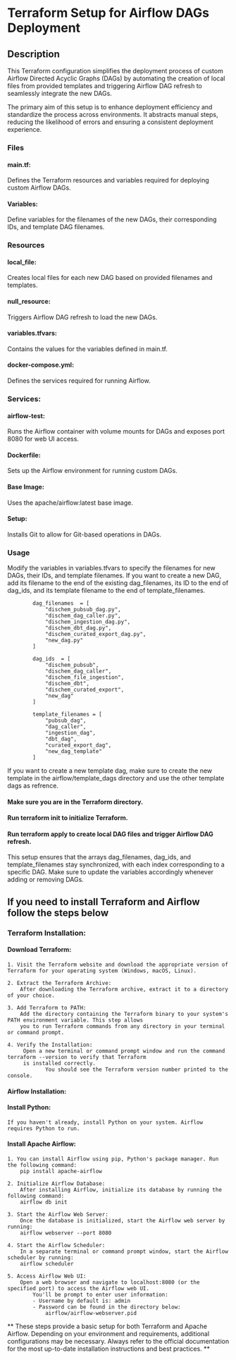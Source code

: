 # Terraform Setup for Airflow DAGs Deployment

## Description

This Terraform configuration simplifies the deployment process of custom Airflow Directed Acyclic Graphs (DAGs) by automating the creation of local files from provided templates and triggering Airflow DAG refresh to seamlessly integrate the new DAGs.

The primary aim of this setup is to enhance deployment efficiency and standardize the process across environments. It abstracts manual steps, reducing the likelihood of errors and ensuring a consistent deployment experience.

### Files
#### main.tf: 
Defines the Terraform resources and variables required for deploying custom Airflow DAGs.

#### Variables: 
Define variables for the filenames of the new DAGs, their corresponding IDs, and template DAG filenames.

### Resources

#### local_file: 
Creates local files for each new DAG based on provided filenames and templates.

#### null_resource: 
Triggers Airflow DAG refresh to load the new DAGs.
#### variables.tfvars: 
Contains the values for the variables defined in main.tf.
#### docker-compose.yml: 
Defines the services required for running Airflow.

### Services:

#### airflow-test: 
Runs the Airflow container with volume mounts for DAGs and exposes port 8080 for web UI access.
#### Dockerfile: 
Sets up the Airflow environment for running custom DAGs.

#### Base Image: 
Uses the apache/airflow:latest base image.

#### Setup: 
Installs Git to allow for Git-based operations in DAGs.

### Usage
Modify the variables in variables.tfvars to specify the filenames for new DAGs, their IDs, and template filenames. If you want to create a new DAG, add its filename to the end of the existing dag_filenames, its ID to the end of dag_ids, and its template filename to the end of template_filenames. 

            dag_filenames  = [
                "dischem_pubsub_dag.py", 
                "dischem_dag_caller.py",
                "dischem_ingestion_dag.py",
                "dischem_dbt_dag.py",
                "dischem_curated_export_dag.py",
                "new_dag.py"
            ]

            dag_ids  = [ 
                "dischem_pubsub", 
                "dischem_dag_caller",
                "dischem_file_ingestion",
                "dischem_dbt",
                "dischem_curated_export",
                "new_dag"
            ]

            template_filenames = [ 
                "pubsub_dag", 
                "dag_caller",
                "ingestion_dag",
                "dbt_dag",
                "curated_export_dag",
                "new_dag_template"
            ]

If you want to create a new template dag, make sure to create the new template in the airflow/template_dags directory and use the other template dags as refrence.

#### Make sure you are in the Terraform directory.
#### Run terraform init to initialize Terraform.
#### Run terraform apply to create local DAG files and trigger Airflow DAG refresh.

This setup ensures that the arrays dag_filenames, dag_ids, and template_filenames stay synchronized, with each index corresponding to a specific DAG. Make sure to update the variables accordingly whenever adding or removing DAGs.



## If you need to install Terraform and Airflow follow the steps below

### Terraform Installation:
#### Download Terraform:
    1. Visit the Terraform website and download the appropriate version of Terraform for your operating system (Windows, macOS, Linux).

    2. Extract the Terraform Archive:
        After downloading the Terraform archive, extract it to a directory of your choice.

    3. Add Terraform to PATH:
        Add the directory containing the Terraform binary to your system's PATH environment variable. This step allows 
        you to run Terraform commands from any directory in your terminal or command prompt.

    4. Verify the Installation:
         Open a new terminal or command prompt window and run the command terraform --version to verify that Terraform 
         is installed correctly. 
                You should see the Terraform version number printed to the console.

#### Airflow Installation:
#### Install Python:
    If you haven't already, install Python on your system. Airflow requires Python to run.
#### Install Apache Airflow:
    1. You can install Airflow using pip, Python's package manager. Run the following command:
        pip install apache-airflow

    2. Initialize Airflow Database:
        After installing Airflow, initialize its database by running the following command:
        airflow db init

    3. Start the Airflow Web Server:
        Once the database is initialized, start the Airflow web server by running:
        airflow webserver --port 8080

    4. Start the Airflow Scheduler:
        In a separate terminal or command prompt window, start the Airflow scheduler by running:
        airflow scheduler

    5. Access Airflow Web UI:
        Open a web browser and navigate to localhost:8080 (or the specified port) to access the Airflow web UI.
            You'll be prompt to enter user information:
            - Username by default is: admin
            - Password can be found in the directory below:
                airflow/airflow-webserver.pid

**
These steps provide a basic setup for both Terraform and Apache Airflow. Depending on your environment and requirements, additional configurations may be necessary. Always refer to the official documentation for the most up-to-date installation instructions and best practices.
**
